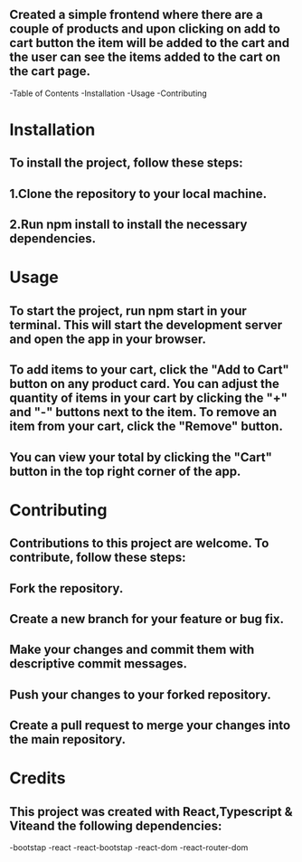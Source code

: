 ## Created a simple frontend where there are a couple of products and upon clicking on add to cart button the item will be added to the cart and the user can see the items added to the cart on the cart page.

-Table of Contents
 -Installation
 -Usage
 -Contributing


# Installation
## To install the project, follow these steps:

## 1.Clone the repository to your local machine.
## 2.Run npm install to install the necessary dependencies.

# Usage
## To start the project, run npm start in your terminal. This will start the development server and open the app in your browser.

## To add items to your cart, click the "Add to Cart" button on any product card. You can adjust the quantity of items in your cart by clicking the "+" and "-" buttons next to the item. To remove an item from your cart, click the "Remove" button.

## You can view your total by clicking the "Cart" button in the top right corner of the app.

# Contributing
## Contributions to this project are welcome. To contribute, follow these steps:

## Fork the repository.
## Create a new branch for your feature or bug fix.
## Make your changes and commit them with descriptive commit messages.
## Push your changes to your forked repository.
## Create a pull request to merge your changes into the main repository.


# Credits
## This project was created with React,Typescript & Viteand the following dependencies:

-bootstap
-react
-react-bootstap
-react-dom
-react-router-dom



